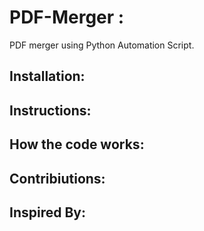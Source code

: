 # PDF-Merger :
PDF merger using Python Automation Script.


## Installation:

## Instructions:

## How the code works:

## Contribiutions:

## Inspired By:
